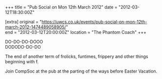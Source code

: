 +++
title = "Pub Social on Mon 12th March 2012"
date = "2012-03-12T18:30:00Z"

[extra]
original = "https://uwcs.co.uk/events/pub-social-on-mon-12th-march-2012-1474489058905/"    
end = "2012-03-12T20:00:00Z"
location = "The Phantom Coach"
+++

DO-DO-DO-DOOO  
DODODO-DO-DO

The end of another term of frolicks, funtimes, frippery and other things beginning with f.

Join CompSoc at the pub at the parting of the ways before Easter Vacation.


